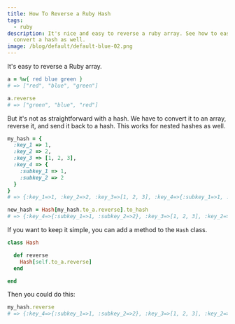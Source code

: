 ```yaml
---
title: How To Reverse a Ruby Hash
tags:
  - ruby
description: It's nice and easy to reverse a ruby array. See how to easily
  convert a hash as well.
image: /blog/default/default-blue-02.png
---
```


It's easy to reverse a Ruby array.

```ruby
a = %w{ red blue green }
# => ["red", "blue", "green"]

a.reverse
# => ["green", "blue", "red"]
```

But it's not as straightforward with a hash. We have to convert it to an array, reverse it, and send it back to a hash. This works for nested hashes as well.

```ruby
my_hash = {
  :key_1 => 1,
  :key_2 => 2,
  :key_3 => [1, 2, 3],
  :key_4 => {
    :subkey_1 => 1,
    :subkey_2 => 2
  }
}
# => {:key_1=>1, :key_2=>2, :key_3=>[1, 2, 3], :key_4=>{:subkey_1=>1, :subkey_2=>2}}

new_hash = Hash[my_hash.to_a.reverse].to_hash
# => {:key_4=>{:subkey_1=>1, :subkey_2=>2}, :key_3=>[1, 2, 3], :key_2=>2, :key_1=>1}
```

If you want to keep it simple, you can add a method to the `Hash` class.

```ruby
class Hash

  def reverse
    Hash[self.to_a.reverse]
  end

end
```

Then you could do this:

```ruby
my_hash.reverse
# => {:key_4=>{:subkey_1=>1, :subkey_2=>2}, :key_3=>[1, 2, 3], :key_2=>2, :key_1=>1}
```
